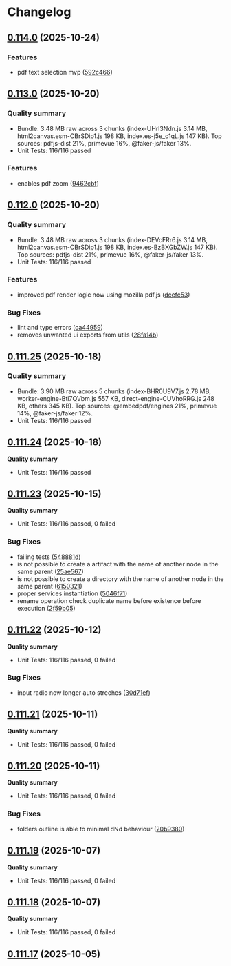 # Changelog



## [0.114.0](https://github.com/joaomelo/calystone/compare/v0.113.0...v0.114.0) (2025-10-24)


### Features

* pdf text selection mvp ([592c466](https://github.com/joaomelo/calystone/commit/592c466813f65bdfc9be7cac9679dc6c55b05d63))

## [0.113.0](https://github.com/joaomelo/calystone/compare/v0.112.0...v0.113.0) (2025-10-20)

### Quality summary
- Bundle: 3.48 MB raw across 3 chunks (index-UHrl3Ndn.js 3.14 MB, html2canvas.esm-CBrSDip1.js 198 KB, index.es-j5e_o1qL.js 147 KB). Top sources: pdfjs-dist 21%, primevue 16%, @faker-js/faker 13%.
- Unit Tests: 116/116 passed

### Features

* enables pdf zoom ([9462cbf](https://github.com/joaomelo/calystone/commit/9462cbf5b2b3d69a62bba65e5c2b7a3e244e152e))

## [0.112.0](https://github.com/joaomelo/calystone/compare/v0.111.25...v0.112.0) (2025-10-20)

### Quality summary
- Bundle: 3.48 MB raw across 3 chunks (index-DEVcFRr6.js 3.14 MB, html2canvas.esm-CBrSDip1.js 198 KB, index.es-BzBXGbZW.js 147 KB). Top sources: pdfjs-dist 21%, primevue 16%, @faker-js/faker 13%.
- Unit Tests: 116/116 passed

### Features

* improved pdf render logic now using mozilla pdf.js ([dcefc53](https://github.com/joaomelo/calystone/commit/dcefc53c651fcecbc2a826306c3d093ecee24f74))


### Bug Fixes

* lint and type errors ([ca44959](https://github.com/joaomelo/calystone/commit/ca44959e7d283d82f2cead85b14e1387a9046ef2))
* removes unwanted ui exports from utils ([28fa14b](https://github.com/joaomelo/calystone/commit/28fa14b54b46c963ab86d9fb68b4351a865585db))

## [0.111.25](https://github.com/joaomelo/calystone/compare/v0.111.24...v0.111.25) (2025-10-18)

### Quality summary
- Bundle: 3.90 MB raw across 5 chunks (index-BHR0U9V7.js 2.78 MB, worker-engine-Bti7QVbm.js 557 KB, direct-engine-CUVhoRRG.js 248 KB, others 345 KB). Top sources: @embedpdf/engines 21%, primevue 14%, @faker-js/faker 12%.
- Unit Tests: 116/116 passed

## [0.111.24](https://github.com/joaomelo/calystone/compare/v0.111.23...v0.111.24) (2025-10-18)

**Quality summary**
- Unit Tests: 116/116 passed

## [0.111.23](https://github.com/joaomelo/calystone/compare/v0.111.22...v0.111.23) (2025-10-15)

**Quality summary**
- Unit Tests: 116/116 passed, 0 failed

### Bug Fixes

* failing tests ([548881d](https://github.com/joaomelo/calystone/commit/548881dc49065c6617128f44183cafc932194aa4))
* is not possible to create a artifact with the name of another node in the same parent ([25ae567](https://github.com/joaomelo/calystone/commit/25ae567eac1b8cd266b04ddd7680409fa90e1c1e))
* is not possible to create a directory with the name of another node in the same parent ([6150321](https://github.com/joaomelo/calystone/commit/6150321273ac9433f7c2d93ee3aa16594b267e31))
* proper services instantiation ([5046f71](https://github.com/joaomelo/calystone/commit/5046f712d9dc4a87fd3524f6c3524601ef4794f1))
* rename operation check duplicate name before existence before execution ([2f59b05](https://github.com/joaomelo/calystone/commit/2f59b056b7815f12b404f03859ed68d5c1e3fd7f))

## [0.111.22](https://github.com/joaomelo/calystone/compare/v0.111.21...v0.111.22) (2025-10-12)

**Quality summary**
- Unit Tests: 116/116 passed, 0 failed

### Bug Fixes

* input radio now longer auto streches ([30d71ef](https://github.com/joaomelo/calystone/commit/30d71efc0c1e4fec83e54aaf7671a72fdb0f5f1c))

## [0.111.21](https://github.com/joaomelo/calystone/compare/v0.111.20...v0.111.21) (2025-10-11)

**Quality summary**
- Unit Tests: 116/116 passed, 0 failed

## [0.111.20](https://github.com/joaomelo/calystone/compare/v0.111.19...v0.111.20) (2025-10-11)

**Quality summary**
- Unit Tests: 116/116 passed, 0 failed

### Bug Fixes

* folders outline is able to minimal dNd behaviour ([20b9380](https://github.com/joaomelo/calystone/commit/20b938088f86928336e2d4a87f4fd86022078153))

## [0.111.19](https://github.com/joaomelo/calystone/compare/v0.111.18...v0.111.19) (2025-10-07)

**Quality summary**
- Unit Tests: 116/116 passed, 0 failed

## [0.111.18](https://github.com/joaomelo/calystone/compare/v0.111.17...v0.111.18) (2025-10-07)

**Quality summary**
- Unit Tests: 116/116 passed, 0 failed

## [0.111.17](https://github.com/joaomelo/calystone/compare/v0.111.16...v0.111.17) (2025-10-05)
